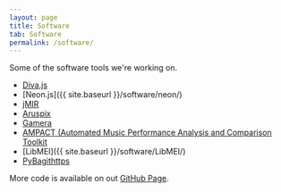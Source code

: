 ```yaml
---
layout: page
title: Software
tab: Software
permalink: /software/
---
```


Some of the software tools we're working on.

* [Diva.js](http://ddmal.github.io/diva.js/)
* [Neon.js]({{ site.baseurl }}/software/neon/)
* [jMIR](http://jmir.sourceforge.net/)
* [Aruspix](http://www.aruspix.net/)
* [Gamera](http://gamera.informatik.hsnr.de/)
* [AMPACT (Automated Music Performance Analysis and Comparison Toolkit](http://www.ampact.org/)
* [LibMEI]({{ site.baseurl }}/software/LibMEI/)
* [PyBagithttps](https://github.com/ahankinson/pybagit)


More code is available on out [GitHub Page](http://github.com/DDMAL).
